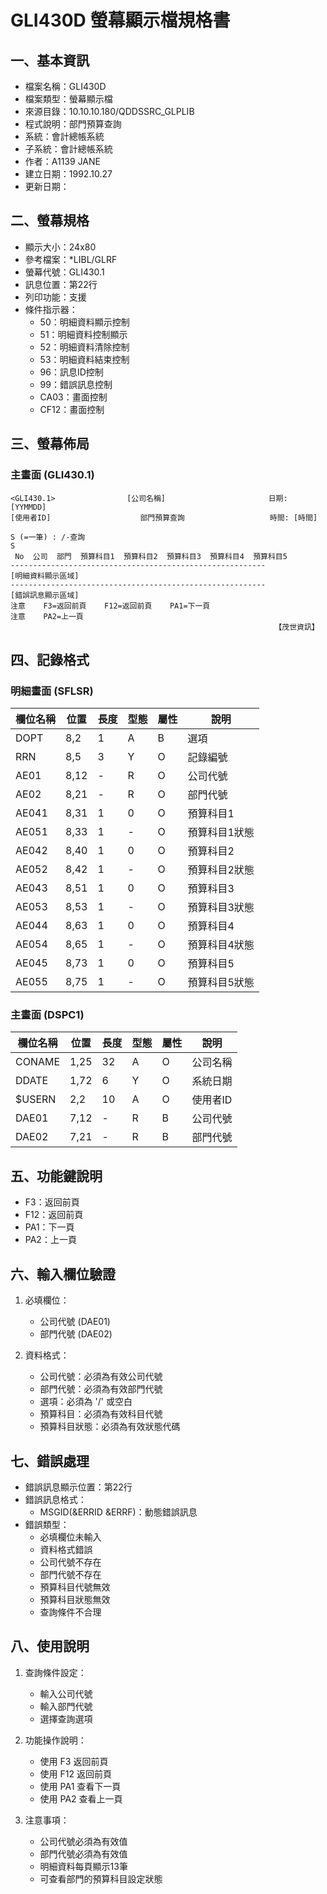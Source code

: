 # GLI430D 螢幕顯示檔規格書

## 一、基本資訊
- 檔案名稱：GLI430D
- 檔案類型：螢幕顯示檔
- 來源目錄：10.10.10.180/QDDSSRC_GLPLIB
- 程式說明：部門預算查詢
- 系統：會計總帳系統
- 子系統：會計總帳系統
- 作者：A1139 JANE
- 建立日期：1992.10.27
- 更新日期：

## 二、螢幕規格
- 顯示大小：24x80
- 參考檔案：*LIBL/GLRF
- 螢幕代號：GLI430.1
- 訊息位置：第22行
- 列印功能：支援
- 條件指示器：
  - 50：明細資料顯示控制
  - 51：明細資料控制顯示
  - 52：明細資料清除控制
  - 53：明細資料結束控制
  - 96：訊息ID控制
  - 99：錯誤訊息控制
  - CA03：畫面控制
  - CF12：畫面控制

## 三、螢幕佈局

### 主畫面 (GLI430.1)
```
<GLI430.1>                [公司名稱]                       日期: [YYMMDD]
[使用者ID]                    部門預算查詢                   時間: [時間]

S (=一筆) : /-查詢
S
 No  公司  部門  預算科目1  預算科目2  預算科目3  預算科目4  預算科目5
---------------------------------------------------------
[明細資料顯示區域]
---------------------------------------------------------
[錯誤訊息顯示區域]
注意    F3=返回前頁    F12=返回前頁    PA1=下一頁
注意    PA2=上一頁
                                                           【茂世資訊】
```

## 四、記錄格式

### 明細畫面 (SFLSR)
| 欄位名稱 | 位置 | 長度 | 型態 | 屬性 | 說明 |
|---------|------|------|------|------|------|
| DOPT | 8,2 | 1 | A | B | 選項 |
| RRN | 8,5 | 3 | Y | O | 記錄編號 |
| AE01 | 8,12 | - | R | O | 公司代號 |
| AE02 | 8,21 | - | R | O | 部門代號 |
| AE041 | 8,31 | 1 | 0 | O | 預算科目1 |
| AE051 | 8,33 | 1 | - | O | 預算科目1狀態 |
| AE042 | 8,40 | 1 | 0 | O | 預算科目2 |
| AE052 | 8,42 | 1 | - | O | 預算科目2狀態 |
| AE043 | 8,51 | 1 | 0 | O | 預算科目3 |
| AE053 | 8,53 | 1 | - | O | 預算科目3狀態 |
| AE044 | 8,63 | 1 | 0 | O | 預算科目4 |
| AE054 | 8,65 | 1 | - | O | 預算科目4狀態 |
| AE045 | 8,73 | 1 | 0 | O | 預算科目5 |
| AE055 | 8,75 | 1 | - | O | 預算科目5狀態 |

### 主畫面 (DSPC1)
| 欄位名稱 | 位置 | 長度 | 型態 | 屬性 | 說明 |
|---------|------|------|------|------|------|
| CONAME | 1,25 | 32 | A | O | 公司名稱 |
| DDATE | 1,72 | 6 | Y | O | 系統日期 |
| $USERN | 2,2 | 10 | A | O | 使用者ID |
| DAE01 | 7,12 | - | R | B | 公司代號 |
| DAE02 | 7,21 | - | R | B | 部門代號 |

## 五、功能鍵說明
- F3：返回前頁
- F12：返回前頁
- PA1：下一頁
- PA2：上一頁

## 六、輸入欄位驗證
1. 必填欄位：
   - 公司代號 (DAE01)
   - 部門代號 (DAE02)

2. 資料格式：
   - 公司代號：必須為有效公司代號
   - 部門代號：必須為有效部門代號
   - 選項：必須為 '/' 或空白
   - 預算科目：必須為有效科目代號
   - 預算科目狀態：必須為有效狀態代碼

## 七、錯誤處理
- 錯誤訊息顯示位置：第22行
- 錯誤訊息格式：
  - MSGID(&ERRID &ERRF)：動態錯誤訊息
- 錯誤類型：
  - 必填欄位未輸入
  - 資料格式錯誤
  - 公司代號不存在
  - 部門代號不存在
  - 預算科目代號無效
  - 預算科目狀態無效
  - 查詢條件不合理

## 八、使用說明
1. 查詢條件設定：
   - 輸入公司代號
   - 輸入部門代號
   - 選擇查詢選項

2. 功能操作說明：
   - 使用 F3 返回前頁
   - 使用 F12 返回前頁
   - 使用 PA1 查看下一頁
   - 使用 PA2 查看上一頁

3. 注意事項：
   - 公司代號必須為有效值
   - 部門代號必須為有效值
   - 明細資料每頁顯示13筆
   - 可查看部門的預算科目設定狀態 